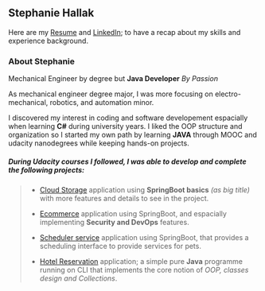 ## Stephanie Hallak

Here are my [Resume](https://docs.google.com/document/d/1sS1wTfhFODQTpPGDiPC3yl-kpENsHfgnLogAhhEcFmc/edit?usp=sharing) and [LinkedIn](https://www.linkedin.com/in/stephaniehallak/); to have a recap about my skills and experience background.

### About Stephanie

Mechanical Engineer by degree but **Java Developer** _By Passion_

As mechanical engineer degree major, I was more focusing on electro-mechanical, robotics, and automation minor.

I discovered my interest in coding and software developement espacially when learning **C#** during university years. I liked the OOP structure and organization so I started my own path by learning **JAVA** through MOOC and udacity nanodegrees while keeping hands-on projects.

##### During Udacity courses I followed, I was able to develop and complete the following projects:

>- [Cloud Storage](https://github.com/StephanieHallak/cloud-Storage-Spring-Boot.git) application using **SpringBoot basics** _(as big title)_ with more features and details to see in the project.
>
>- [Ecommerce](https://github.com/StephanieHallak/Security-and-DevOps-Shopping-Cart.git) application using SpringBoot, and espacially implementing **Security and DevOps** features.
>
>- [Scheduler service](https://github.com/StephanieHallak/Scheduler-Service.git) application using SpringBoot, that provides a scheduling interface to provide services for pets.
>
>- [Hotel Reservation](https://github.com/StephanieHallak/Hotel-Reservation-Collections.git) application; a simple pure **Java** programme running on CLI that implements the core notion of _OOP, classes design and Collections_.
> 
